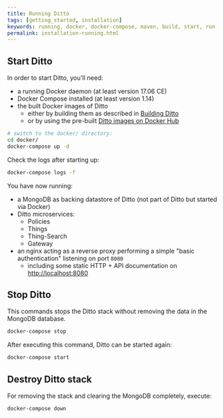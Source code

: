 ```yaml
---
title: Running Ditto
tags: [getting_started, installation]
keywords: running, docker, docker-compose, maven, build, start, run
permalink: installation-running.html
---
```


## Start Ditto

In order to start Ditto, you'll need:
* a running Docker daemon (at least version 17.06 CE)
* Docker Compose installed (at least version 1.14)
* the built Docker images of Ditto
    * either by building them as described in [Building Ditto](installation-building.html)
    * or by using the pre-built [Ditto images on Docker Hub](https://hub.docker.com/u/eclipseditto/)

```bash
# switch to the docker/ directory:
cd docker/
docker-compose up -d
```

Check the logs after starting up:
```bash
docker-compose logs -f
```

You have now running:
* a MongoDB as backing datastore of Ditto (not part of Ditto but started via Docker)
* Ditto microservices:
   * Policies
   * Things
   * Thing-Search
   * Gateway
* an nginx acting as a reverse proxy performing a simple "basic authentication" listening on port `8080`
   * including some static HTTP + API documentation on [http://localhost:8080](http://localhost:8080)


## Stop Ditto

This commands stops the Ditto stack without removing the data in the MongoDB database.

```bash
docker-compose stop
```

After executing this command, Ditto can be started again:

```bash
docker-compose start
```

## Destroy Ditto stack

For removing the stack and clearing the MongoDB completely, execute: 

```bash
docker-compose down
```
